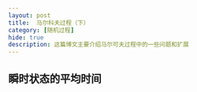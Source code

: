 ```yaml
---
layout: post
title:  马尔科夫过程（下）
category: [随机过程] 
hide: true
description: 这篇博文主要介绍马尔可夫过程中的一些问题和扩展
---
```


## 瞬时状态的平均时间                                                 